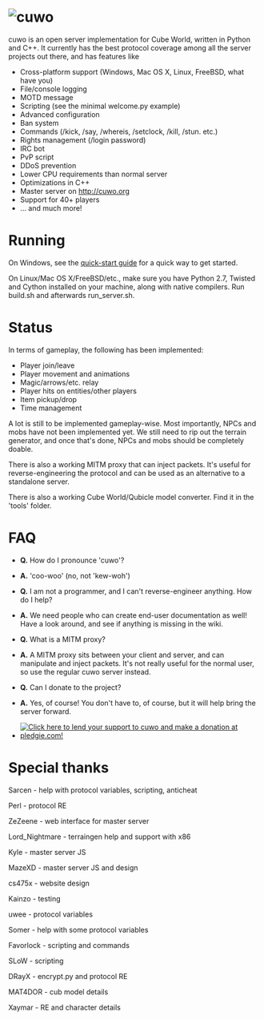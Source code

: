 ![cuwo](http://mp2.dk/cuwo/logo.png)
====

cuwo is an open server implementation for Cube World, written in Python and
C++. It currently has the best protocol coverage among all the server projects
out there, and has features like

* Cross-platform support (Windows, Mac OS X, Linux, FreeBSD, what have you)
* File/console logging
* MOTD message
* Scripting (see the minimal welcome.py example)
* Advanced configuration
* Ban system
* Commands (/kick, /say, /whereis, /setclock, /kill, /stun. etc.)
* Rights management (/login password)
* IRC bot
* PvP script
* DDoS prevention
* Lower CPU requirements than normal server
* Optimizations in C++
* Master server on http://cuwo.org
* Support for 40+ players
* ... and much more!

Running
=======

On Windows, see the 
[quick-start guide](https://github.com/matpow2/cuwo/wiki/Quickstart) for a 
quick way to get started.

On Linux/Mac OS X/FreeBSD/etc., make sure you have Python 2.7, Twisted and
Cython installed on your machine, along with native compilers.
Run build.sh and afterwards run_server.sh.

Status
======

In terms of gameplay, the following has been implemented:
* Player join/leave
* Player movement and animations
* Magic/arrows/etc. relay
* Player hits on entities/other players
* Item pickup/drop
* Time management

A lot is still to be implemented gameplay-wise. Most importantly, NPCs and mobs
have not been implemented yet. We still need to rip out the terrain generator,
and once that's done, NPCs and mobs should be completely doable.

There is also a working MITM proxy that can inject packets. It's useful for
reverse-engineering the protocol and can be used as an alternative to a
standalone server.

There is also a working Cube World/Qubicle model converter. Find it in the 
'tools' folder.

FAQ
===

* **Q.** How do I pronounce 'cuwo'?

* **A.** 'coo-woo' (no, not 'kew-woh')

* **Q.** I am not a programmer, and I can't reverse-engineer anything. How do
         I help?

* **A.** We need people who can create end-user documentation as well! Have a
         look around, and see if anything is missing in the wiki.

* **Q.** What is a MITM proxy?

* **A.** A MITM proxy sits between your client and server, and can manipulate
         and inject packets. It's not really useful for the normal user, so
         use the regular cuwo server instead.

* **Q.** Can I donate to the project?

* **A.** Yes, of course! You don't have to, of course, but it will help bring
         the server forward.

* [![Click here to lend your support to cuwo and make a donation at pledgie.com!](http://pledgie.com/campaigns/24724.png?skin_name=chrome)](http://pledgie.com/campaigns/24724)

Special thanks
==============

Sarcen - help with protocol variables, scripting, anticheat

Perl - protocol RE

ZeZeene - web interface for master server

Lord_Nightmare - terraingen help and support with x86

Kyle - master server JS

MazeXD - master server JS and design

cs475x - website design

Kainzo - testing

uwee - protocol variables

Somer - help with some protocol variables

Favorlock - scripting and commands

SLoW - scripting

DRayX - encrypt.py and protocol RE

MAT4DOR - cub model details

Xaymar - RE and character details
